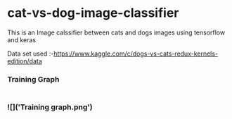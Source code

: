 # cat-vs-dog-image-classifier

This is an Image calssifier between cats and dogs images using tensorflow and keras 

Data set used :-https://www.kaggle.com/c/dogs-vs-cats-redux-kernels-edition/data

<h3>Training Graph<h3><br>
![]('Training graph.png')
